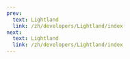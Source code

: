 ```yaml
---
prev:
  text: Lightland
  link: /zh/developers/Lightland/index
next:
  text: Lightland
  link: /zh/developers/Lightland/index
---
```


